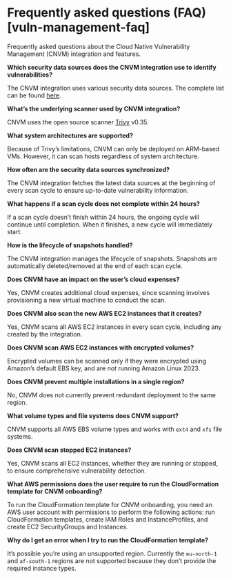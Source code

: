 # Frequently asked questions (FAQ) [vuln-management-faq]

Frequently asked questions about the Cloud Native Vulnerability Management (CNVM) integration and features.

**Which security data sources does the CNVM integration use to identify vulnerabilities?**

The CNVM integration uses various security data sources. The complete list can be found [here](https://github.com/aquasecurity/trivy/blob/v0.35.0/docs/docs/vulnerability/detection/data-source.md).

**What’s the underlying scanner used by CNVM integration?**

CNVM uses the open source scanner [Trivy](https://github.com/aquasecurity/trivy) v0.35.

**What system architectures are supported?**

Because of Trivy’s limitations, CNVM can only be deployed on ARM-based VMs. However, it can scan hosts regardless of system architecture.

**How often are the security data sources synchronized?**

The CNVM integration fetches the latest data sources at the beginning of every scan cycle to ensure up-to-date vulnerability information.

**What happens if a scan cycle does not complete within 24 hours?**

If a scan cycle doesn’t finish within 24 hours, the ongoing cycle will continue until completion. When it finishes, a new cycle will immediately start.

**How is the lifecycle of snapshots handled?**

The CNVM integration manages the lifecycle of snapshots. Snapshots are automatically deleted/removed at the end of each scan cycle.

**Does CNVM have an impact on the user’s cloud expenses?**

Yes, CNVM creates additional cloud expenses, since scanning involves provisioning a new virtual machine to conduct the scan.

**Does CNVM also scan the new AWS EC2 instances that it creates?**

Yes, CNVM scans all AWS EC2 instances in every scan cycle, including any created by the integration.

**Does CNVM scan AWS EC2 instances with encrypted volumes?**

Encrypted volumes can be scanned only if they were encrypted using Amazon’s default EBS key, and are *not* running Amazon Linux 2023.

**Does CNVM prevent multiple installations in a single region?**

No, CNVM does not currently prevent redundant deployment to the same region.

**What volume types and file systems does CNVM support?**

CNVM supports all AWS EBS volume types and works with `ext4` and `xfs` file systems.

**Does CNVM scan stopped EC2 instances?**

Yes, CNVM scans all EC2 instances, whether they are running or stopped, to ensure comprehensive vulnerability detection.

**What AWS permissions does the user require to run the CloudFormation template for CNVM onboarding?**

To run the CloudFormation template for CNVM onboarding, you need an AWS user account with permissions to perform the following actions: run CloudFormation templates, create IAM Roles and InstanceProfiles, and create EC2 SecurityGroups and Instances.

**Why do I get an error when I try to run the CloudFormation template?**

It’s possible you’re using an unsupported region. Currently the `eu-north-1` and `af-south-1` regions are not supported because they don’t provide the required instance types.

